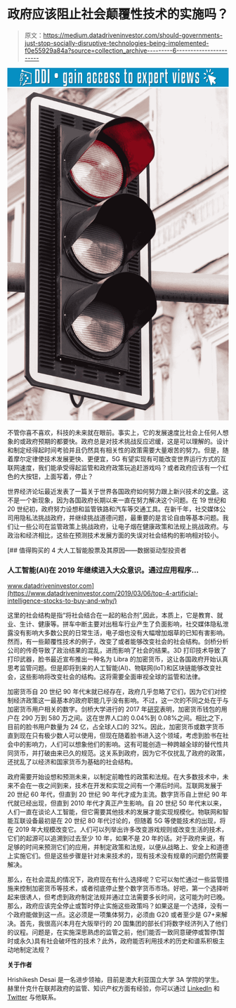 # 政府应该阻止社会颠覆性技术的实施吗？

> 原文：<https://medium.datadriveninvestor.com/should-governments-just-stop-socially-disruptive-technologies-being-implemented-f0e55929a84a?source=collection_archive---------6----------------------->

[![](img/8cfa6be6ce154ef04177c11b89fc11ec.png)](http://www.track.datadriveninvestor.com/1B9E)![](img/877ec4cf804511a0a72a4b6e45c6863c.png)

不管你喜不喜欢，科技的未来就在眼前。事实上，它的发展速度比社会上任何人想象的或政府预期的都要快。政府总是对技术挑战反应迟缓，这是可以理解的。设计和制定经得起时间考验并且仍然具有相关性的政策需要大量艰苦的努力。但是，随着摩尔定律使技术发展更快、更便宜，5G 有望实现有可能改变世界运行方式的互联网速度，我们能承受得起监管和政府政策玩追赶游戏吗？或者政府应该有一个红色的大按钮，上面写着，停止？

世界经济论坛最近发表了一篇关于世界各国政府如何努力跟上新兴技术的[文章](https://www.weforum.org/agenda/2018/06/law-too-slow-for-new-tech-how-keep-up/)。这不是一个新现象，因为各国政府长期以来一直在努力解决这个问题。在 19 世纪和 20 世纪初，政府努力设想和监管铁路和汽车等交通工具。在新千年，社交媒体公司用隐私法挑战政府，并继续挑战道德问题，最重要的是言论自由等基本问题。我们让一些公司在监管政策上挑战政府，让电子烟在健康政策和法规上挑战政府。与政治和经济相比，这些在预测技术发展方面的失误对社会结构的影响相对较小。

[](https://www.datadriveninvestor.com/2019/03/06/top-4-artificial-intelligence-stocks-to-buy-and-why/) [## 值得购买的 4 大人工智能股票及其原因——数据驱动型投资者

### 人工智能(AI)在 2019 年继续进入大众意识。通过应用程序…

www.datadriveninvestor.com](https://www.datadriveninvestor.com/2019/03/06/top-4-artificial-intelligence-stocks-to-buy-and-why/) 

这里的社会结构是指“将社会结合在一起的粘合剂”,因此，本质上，它是教育、就业、生计、健康等。拼车中断主要对出租车行业产生了负面影响，社交媒体隐私泄露没有影响大多数公民的日常生活，电子烟也没有大幅增加烟草的已知有害影响。然而，有一些颠覆性技术的例子，改变了或者能够改变社会的社会结构。剑桥分析公司的传奇导致了政治结果的混乱，进而影响了社会的结果。3D 打印技术导致了打印武器，脸书最近宣布推出一种名为 Libra 的加密货币，这让各国政府开始认真思考监管问题。但是即将到来的人工智能(AI)、物联网(IoT)和区块链能够改变社会，这些影响将改变社会的结构。这将需要全面审视全球的监管和法律。

加密货币自 20 世纪 90 年代末就已经存在，政府几乎忽略了它们，因为它们对控制经济政策这一最基本的政府职能几乎没有影响。不过，这一次的不同之处在于与加密货币用户相关的数字。剑桥大学进行的 2017 年[研究](https://www.jbs.cam.ac.uk/fileadmin/user_upload/research/centres/alternative-finance/downloads/2017-global-cryptocurrency-benchmarking-study.pdf)表明，加密货币钱包的用户在 290 万到 580 万之间。这在世界人口的 0.04%到 0.08%之间。相比之下，目前的脸书用户数量为 24 亿，占全球人口的 32%。因此，加密货币或数字货币直到现在只有极少数人可以使用，但现在随着脸书进入这个领域，考虑到脸书在社会中的影响力，人们可以想象他们的影响。这有可能创造一种跨越全球的替代性共同货币，并打破由来已久的规范。这关系到政府，因为它不仅扰乱了政府的政策，还扰乱了以经济和国家货币为基础的社会结构。

政府需要开始设想和预测未来，以制定前瞻性的政策和法规。在大多数技术中，未来不会在一夜之间到来，技术在开发和实现之间有一个滞后时间。互联网发展于 20 世纪 60 年代，但直到 20 世纪 90 年代才成为主流。数字货币自上世纪 90 年代就已经出现，但直到 2010 年代才真正产生影响。自 20 世纪 50 年代末以来，人们一直在谈论人工智能，但它需要其他技术的发展才能实现规模化。物联网和智能互联设备最初是在 20 世纪 80 年代讨论的，但随着 5G 等使能技术的出现，将在 2019 年大规模改变它。人们可以列举出许多改变游戏规则或改变生活的技术，它们的起源可以追溯到过去至少 10 年，如果不是 20 年的话。对于政府来说，有足够的时间来预测它们的应用，并制定政策和法规，以便从战略上、安全上和道德上实施它们。但是这些步骤是针对未来技术的，现有技术没有规章的问题仍然需要解决。

那么，在社会混乱的情况下，政府现在有什么选择呢？它可以匆忙通过一些监管措施来控制加密货币等技术，或者彻底停止整个数字货币市场。好吧，第一个选择听起来很诱人，但考虑到政府制定法规并通过立法需要多长时间，这可能为时已晚。那么，政府应该完全停止或暂时停止实施这些政策吗？如果这是一个选择，没有一个政府能做到这一点。这必须是一项集体努力，必须由 G20 或者至少是 G7+来解决。首先，我很高兴本月在大阪举行的 20 国集团的部长们将数字经济列入了他们的议程。问题是，在实施深思熟虑的监管之前，他们能否一致同意硬停或暂停(暂时或永久)具有社会破坏性的技术？此外，政府能否利用技术的历史和谱系积极主动地制定法规？

**关于作者**

Hrishikesh Desai 是一名进步领袖，目前是澳大利亚国立大学 3A 学院的学生。赫里什克什在联邦政府的监管、知识产权方面有经验，你可以通过 [LinkedIn](https://www.linkedin.com/in/rishidesaii/) 和 [Twitter](https://twitter.com/ScalingAI) 与他联系。